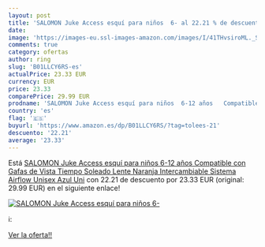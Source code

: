 ```yaml
---
layout: post
title: 'SALOMON Juke Access esquí para niños  6- al 22.21 % de descuento'
date: 
image: 'https://images-eu.ssl-images-amazon.com/images/I/41THvsiroML._SL200_.jpg'
comments: true
category: ofertas
author: ring
slug: 'B01LLCY6RS-es'
actualPrice: 23.33 EUR
currency: EUR
price: 23.33
comparePrice: 29.99 EUR
prodname: 'SALOMON Juke Access esquí para niños  6-12 años   Compatible con Gafas de Vista  Tiempo Soleado  Lente Naranja  Intercambiable   Sistema Airflow  Unisex  Azul  Uni'
country: 'es'
flag: '🇪🇸'
buyurl: 'https://www.amazon.es/dp/B01LLCY6RS/?tag=tolees-21'
descuento: '22.21'
average: '23.33'
---
```


Está [SALOMON Juke Access esquí para niños  6-12 años   Compatible con Gafas de Vista  Tiempo Soleado  Lente Naranja  Intercambiable   Sistema Airflow  Unisex  Azul  Uni](https://www.amazon.es/dp/B01LLCY6RS/?tag=tolees-21) con 22.21 de descuento por 23.33 EUR (original: 29.99 EUR) en el siguiente enlace!

[![SALOMON Juke Access esquí para niños  6-](https://images-eu.ssl-images-amazon.com/images/I/41THvsiroML._SL200_.jpg)](https://www.amazon.es/dp/B01LLCY6RS/?tag=tolees-21)

ℹ️:


[Ver la oferta!!](https://www.amazon.es/dp/B01LLCY6RS/?tag=tolees-21)

